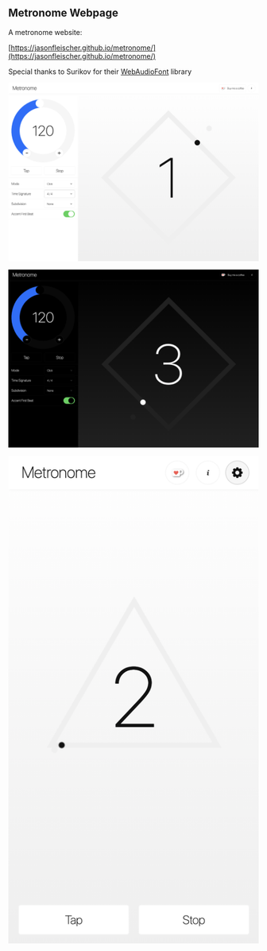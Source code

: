 ## Metronome Webpage

A metronome website:

[https://jasonfleischer.github.io/metronome/](https://jasonfleischer.github.io/metronome/)

Special thanks to Surikov for their [WebAudioFont](https://surikov.github.io/webaudiofont/) library

![Screenshot 1](./screenshots/screen1.png "Sreenshot 1")

![Screenshot 2](./screenshots/screen2.png "Sreenshot 2")

![Screenshot 3](./screenshots/screen3.png "Sreenshot 3")
